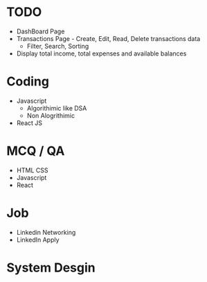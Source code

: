 # TODO

- DashBoard Page
- Transactions Page - Create, Edit, Read, Delete transactions data
  - Filter, Search, Sorting
- Display total income, total expenses and available balances

# Coding

- Javascript
  - Algorithimic like DSA
  - Non Alogrithimic
- React JS

# MCQ / QA

- HTML CSS
- Javascript
- React

# Job

- Linkedin Networking
- LinkedIn Apply

# System Desgin
